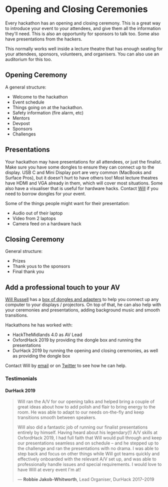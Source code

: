 # Opening and Closing Ceremonies

Every hackathon has an opening and closing ceremony. This is a great way to introduce your event to your attendees, and give them all the information they'll need. This is also an opportunity for sponsors to talk too. Some also have presentations from the hackers. 

This normally works well inside a lecture theatre that has enough seating for your attendees, sponsors, volunteers, and organisers. You can also use an auditorium for this too.

## Opening Ceremony

A general structure:

* Welcome to the hackathon
* Event schedule
* Things going on at the hackathon.
* Safety information (fire alarm, etc)
* Mentors
* Devpost
* Sponsors
* Challenges

## Presentations

Your hackathon may have presentations for all attendees, or just the finalist. Make sure you have some dongles to ensure they can connect up to the display. USB C and Mini Display port are very common (MacBooks and Surface Pros), but it doesn't hurt to have others too! Most lecture theatres have HDMI and VGA already in them, which will cover most situations. Some also have a visualiser that is useful for hardware hacks. Contact [Will](/organise/share/) if you need to borrow dongles for your event.

Some of the things people might want for their presentation:

* Audio out of their laptop
* Video from 2 laptops
* Camera feed on a hardware hack

## Closing Ceremony

General structure:

* Prizes
* Thank yous to the sponsors
* Final thank you

## Add a professional touch to your AV

[Will Russell](https://twitter.com/wrussell1999) has a [box of dongles and adapters](/organise/share/) to help you connect up any computer to your displays / projectors. 
On top of that, he can also help with your ceremonies and presentations, adding background music and smooth transitions.

Hackathons he has worked with:

* HackTheMidlands 4.0 as AV Lead
* OxfordHack 2019 by providing the dongle box and running the presentations
* DurHack 2019 by running the opening and closing ceremonies, as well as providing the dongle box

Contact Will by [email](mailto:will@will-russell.com) or on [Twitter](https://twitter.com/wrussell1999) to see how he can help.

### Testimonials 

#### DurHack 2019
> Will ran the A/V for our opening talks and helped bring a couple of great ideas about how to add polish and flair to
> bring energy to the room. He was able to adapt to our needs on-the-fly and keep transitions smooth between speakers.
>
> Will also did a fantastic job of running our finalist presentations entirely by himself. Having heard about his
> legendary(!) A/V skills at OxfordHack 2019, I had full faith that Will would pull through and keep our presentations
> seamless and on schedule – and he stepped up to the challenge and ran the presentations with no drama. I was able to
> step back and focus on other things while Will got teams quickly and effectively onboarded with the relevant A/V set
> up, and was able to professionally handle issues and special requirements. I would love to have Will at every event
> I'm at!
> 
> — **Robbie Jakob-Whitworth**, Lead Organiser, DurHack 2017–2019
